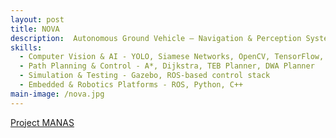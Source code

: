 ```yaml
---
layout: post
title: NOVA
description:  Autonomous Ground Vehicle – Navigation & Perception System - As part of Project MANAS, a 25-member interdisciplinary undergraduate student team at MIT Manipal specializing in AI and robotics for autonomous systems, I contributed to the development of an integrated navigation and perception pipeline for an autonomous ground vehicle. The system incorporated real-time goal generation and path planning capabilities to ensure robust operation in dynamic environments. Goal generation algorithms were designed to adapt to mission objectives and environmental constraints, while real-time path planning was implemented to enable collision-free navigation. System performance was validated through simulation and on-vehicle trials, resulting in measurable improvements in obstacle avoidance efficiency and overall mission success rates.
skills: 
  - Computer Vision & AI - YOLO, Siamese Networks, OpenCV, TensorFlow, PyTorch
  - Path Planning & Control - A*, Dijkstra, TEB Planner, DWA Planner
  - Simulation & Testing - Gazebo, ROS-based control stack
  - Embedded & Robotics Platforms - ROS, Python, C++
main-image: /nova.jpg
---
```

[Project MANAS](https://projectmanas.in/)
